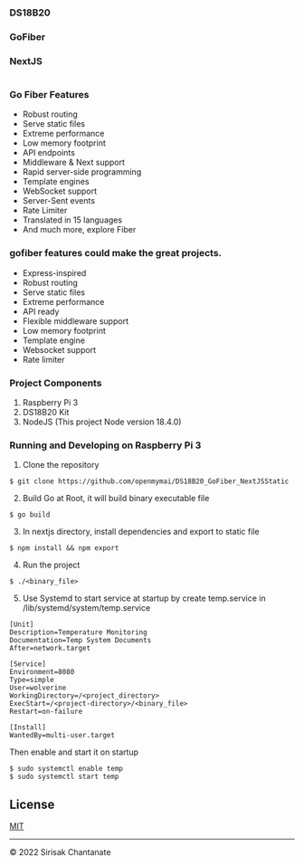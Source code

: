 ### DS18B20
### GoFiber
### NextJS
#
### Go Fiber Features
- Robust routing
- Serve static files
- Extreme performance
- Low memory footprint
- API endpoints
- Middleware & Next support
- Rapid server-side programming
- Template engines
- WebSocket support
- Server-Sent events
- Rate Limiter
- Translated in 15 languages
- And much more, explore Fiber

### gofiber features could make the great projects.
- Express-inspired
- Robust routing
- Serve static files
- Extreme performance
- API ready
- Flexible middleware support
- Low memory footprint
- Template engine
- Websocket support
- Rate limiter

### Project Components
1. Raspberry Pi 3
2. DS18B20 Kit
3. NodeJS (This project Node version 18.4.0)

### Running and Developing on Raspberry Pi 3
1. Clone the repository
```
$ git clone https://github.com/openmymai/DS18B20_GoFiber_NextJSStatic
```
2. Build Go at Root, it will build binary executable file
```
$ go build
```
3. In nextjs directory, install dependencies and export to static file
```
$ npm install && npm export
```
4. Run the project
```
$ ./<binary_file>
```
5. Use Systemd to start service at startup by create temp.service in /lib/systemd/system/temp.service
```
[Unit]
Description=Temperature Monitoring
Documentation=Temp System Documents
After=network.target

[Service]
Environment=8080
Type=simple
User=wolverine
WorkingDirectory=/<project_directory>
ExecStart=/<project-directory>/<binary_file>
Restart=on-failure

[Install]
WantedBy=multi-user.target
```
Then enable and start it on startup
```
$ sudo systemctl enable temp
$ sudo systemctl start temp
```

## License

[MIT](/LICENSE)

---

© 2022 Sirisak Chantanate
